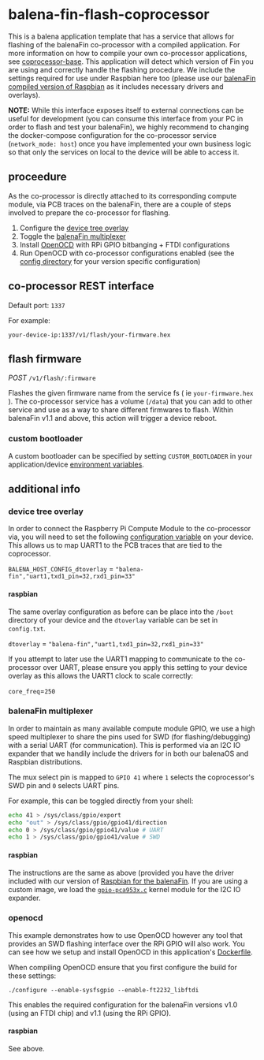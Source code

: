 # balena-fin-flash-coprocessor

This is a balena application template that has a service that allows for flashing of the balenaFin co-processor with a compiled application. For more information on how to compile your own co-processor applications, see [coprocessor-base](https://github.com/balena-io-playground/balena-fin-coprocessor-base/). This application will detect which version of Fin you are using and correctly handle the flashing procedure. We include the settings required for use under Raspbian here too (please use our [balenaFin compiled version of Raspbian](https://github.com/balena-os/pi-gen/releases/latest) as it includes necessary drivers and overlays).

**NOTE:** While this interface exposes itself to external connections can be useful for development (you can consume this interface from your PC in order to flash and test your balenaFin), we highly recommend to changing the docker-compose configuration for the co-processor service (`network_mode: host`) once you have implemented your own business logic so that only the services on local to the device will be able to access it.

## proceedure

As the co-processor is directly attached to its corresponding compute module, via PCB traces on the balenaFin, there are a couple of steps involved to prepare the co-processor for flashing.

1. Configure the [device tree overlay](#device-tree-overlay)
2. Toggle the [balenaFin multiplexer](#balenaFin-multiplexer) 
3. Install [OpenOCD](#openocd) with RPi GPIO bitbanging + FTDI configurations
4. Run OpenOCD with co-processor configurations enabled (see the [config directory](co-processor/app/openocd/config) for your version specific configuration)

## co-processor REST interface

Default port: `1337`

For example:

`your-device-ip:1337/v1/flash/your-firmware.hex`

## flash firmware

_POST_ `/v1/flash/:firmware`

Flashes the given firmware name from the service fs ( ie `your-firmware.hex` ). The co-processor service has a volume (`/data`) that you can add to other service and use as a way to share different firmwares to flash. Within balenaFin v1.1 and above, this action will trigger a device reboot.

### custom bootloader

A custom bootloader can be specified by setting `CUSTOM_BOOTLOADER` in your application/device [environment variables](https://www.balena.io/docs/learn/manage/serv-vars/).

## additional info

### device tree overlay

In order to connect the Raspberry Pi Compute Module to the co-processor via, you will need to set the following [configuration variable](https://www.balena.io/docs/learn/manage/configuration/) on your device. This allows us to map UART1 to the PCB traces that are tied to the coprocessor.

`BALENA_HOST_CONFIG_dtoverlay` = `"balena-fin","uart1,txd1_pin=32,rxd1_pin=33"`

#### raspbian

The same overlay configuration as before can be place into the `/boot` directory of your device and the `dtoverlay` variable can be set in `config.txt`.

`dtoverlay` = `"balena-fin","uart1,txd1_pin=32,rxd1_pin=33"`

If you attempt to later use the UART1 mapping to communicate to the co-processor over UART, please ensure you apply this setting to your device overlay as this allows the UART1 clock to scale correctly:

`core_freq`=`250`

### balenaFin multiplexer

In order to maintain as many available compute module GPIO, we use a high speed multiplexer to share the pins used for SWD (for flashing/debugging) with a serial UART (for communication). This is performed via an I2C IO expander that we handily include the drivers for in both our balenaOS and Raspbian distributions. 

The mux select pin is mapped to `GPIO 41` where `1` selects the coprocessor's SWD pin and `0` selects UART pins.

For example, this can be toggled directly from your shell:

```bash
echo 41 > /sys/class/gpio/export
echo "out" > /sys/class/gpio/gpio41/direction
echo 0 > /sys/class/gpio/gpio41/value # UART
echo 1 > /sys/class/gpio/gpio41/value # SWD
```

#### raspbian

The instructions are the same as above (provided you have the driver included with our version of [Raspbian for the balenaFin](https://github.com/balena-os/pi-gen/releases/latest). If you are using a custom image, we load the [`gpio-pca953x.c`](https://github.com/torvalds/linux/blob/master/drivers/gpio/gpio-pca953x.c) kernel module for the I2C IO expander.

### openocd

This example demonstrates how to use OpenOCD however any tool that provides an SWD flashing interface over the RPi GPIO will also work. You can see how we setup and install OpenOCD in this application's [Dockerfile](https://github.com/balena-io-playground/balena-fin-flash-coprocessor/blob/master/co-processor/Dockerfile.template).

When compiling OpenOCD ensure that you first configure the build for these settings:

`./configure --enable-sysfsgpio --enable-ft2232_libftdi`

This enables the required configuration for the balenaFin versions v1.0 (using an FTDI chip) and v1.1 (using the RPi GPIO).

#### raspbian

See above.

